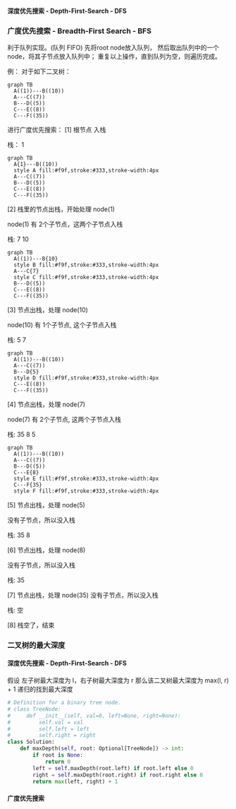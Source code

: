 #### 深度优先搜索 - Depth-First-Search - DFS


### 广度优先搜索 - Breadth-First Search - BFS
利于队列实现。(队列 FIFO)
先将root node放入队列，
然后取出队列中的一个node，将其子节点放入队列中；
重复以上操作，直到队列为空，则遍历完成。

例：
对于如下二叉树：
```mermaid
graph TB
  A((1))---B((10))
  A---C((7))
  B---D((5))
  C---E((8))
  C---F((35))
```
进行广度优先搜索：
[1]
根节点 入栈

栈： 1
```mermaid
graph TB
  A{1}---B((10))
  style A fill:#f9f,stroke:#333,stroke-width:4px
  A---C((7))
  B---D((5))
  C---E((8))
  C---F((35))
```
[2]
栈里的节点出栈，开始处理 node(1)

node(1) 有 2个子节点，这两个子节点入栈

栈: 7  10
```mermaid
graph TB
  A((1))---B{10}
  style B fill:#f9f,stroke:#333,stroke-width:4px
  A---C{7}
  style C fill:#f9f,stroke:#333,stroke-width:4px
  B---D((5))
  C---E((8))
  C---F((35))
```

[3]
节点出栈，处理 node(10)

node(10) 有 1个子节点, 这个子节点入栈

栈: 5  7
```mermaid
graph TB
  A((1))---B((10))
  A---C((7))
  B---D{5}
  style D fill:#f9f,stroke:#333,stroke-width:4px
  C---E((8))
  C---F((35))
```
[4]
节点出栈，处理 node(7)

node(7) 有 2个子节点, 这两个子节点入栈

栈: 35  8  5
```mermaid
graph TB
  A((1))---B((10))
  A---C((7))
  B---D((5))
  C---E{8}
  style E fill:#f9f,stroke:#333,stroke-width:4px
  C---F{35}
  style F fill:#f9f,stroke:#333,stroke-width:4px
```
[5]
节点出栈，处理 node(5)

没有子节点，所以没入栈

栈: 35  8

[6]
节点出栈，处理 node(8)

没有子节点，所以没入栈

栈: 35

[7]
节点出栈，处理 node(35)
没有子节点，所以没入栈

栈: 空

[8]
栈空了，结束



### 二叉树的最大深度
#### 深度优先搜索 - Depth-First-Search - DFS
假设 左子树最大深度为 l，右子树最大深度为 r
那么该二叉树最大深度为 max(l, r) + 1
递归的找到最大深度

```python
# Definition for a binary tree node.
# class TreeNode:
#     def __init__(self, val=0, left=None, right=None):
#         self.val = val
#         self.left = left
#         self.right = right
class Solution:
    def maxDepth(self, root: Optional[TreeNode]) -> int:
        if root is None:
            return 0
        left = self.maxDepth(root.left) if root.left else 0
        right = self.maxDepth(root.right) if root.right else 0
        return max(left, right) + 1
```


#### 广度优先搜索
```python

```
